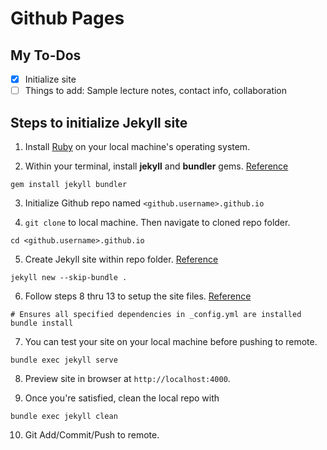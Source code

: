 # Github Pages

## My To-Dos

- [x] Initialize site
- [ ] Things to add: Sample lecture notes, contact info, collaboration

## Steps to initialize Jekyll site

1. Install [Ruby](http://jekyllrb.com/docs/installation/) on your local machine's operating system.

2. Within your terminal, install **jekyll** and **bundler** gems. [Reference](http://jekyllrb.com/docs/)

```Shell
gem install jekyll bundler
```
3. Initialize Github repo named `<github.username>.github.io` 

4. `git clone` to local machine. Then navigate to cloned repo folder.

```Shell
cd <github.username>.github.io
```

5. Create Jekyll site within repo folder. [Reference](https://docs.github.com/en/pages/setting-up-a-github-pages-site-with-jekyll/creating-a-github-pages-site-with-jekyll)

```Shell
jekyll new --skip-bundle .
```

6. Follow steps 8 thru 13 to setup the site files. [Reference](https://docs.github.com/en/pages/setting-up-a-github-pages-site-with-jekyll/creating-a-github-pages-site-with-jekyll)

```Shell
# Ensures all specified dependencies in _config.yml are installed
bundle install
```

7. You can test your site on your local machine before pushing to remote.

```Shell
bundle exec jekyll serve
```

8. Preview site in browser at `http://localhost:4000`.

9. Once you're satisfied, clean the local repo with

```Shell
bundle exec jekyll clean
```

10. Git Add/Commit/Push to remote.
